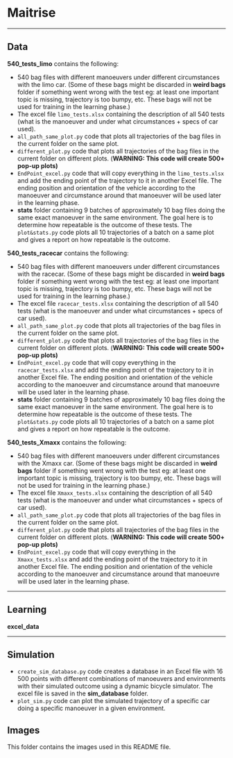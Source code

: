 # Maitrise
---
## Data

**540_tests_limo** contains the following:
- 540 bag files with different manoeuvers under different circumstances with the limo car. (Some of these bags might be discarded in **weird bags** folder if something went wrong with the test eg: at least one important topic is missing, trajectory is too bumpy, etc. These bags will not be used for training in the learning phase.)
- The excel file `limo_tests.xlsx` containing the description of all 540 tests (what is the manoeuver and under what circumstances + specs of car used).
- `all_path_same_plot.py` code that plots all trajectories of the bag files in the current folder on the same plot.
- `different_plot.py` code that plots all trajectories of the bag files in the current folder on different plots. (**WARNING: This code will create 500+ pop-up plots)**
- `EndPoint_excel.py` code that will copy everything in the `limo_tests.xlsx` and add the ending point of the trajectory to it in another Excel file. The ending position and orientation of the vehicle according to the manoeuver and circumstance around that manoeuver will be used later in the learning phase.
- **stats** folder containing 9 batches of approximately 10 bag files doing the same exact manoeuver in the same environment. The goal here is to determine how repeatable is the outcome of these tests. The `plot&stats.py` code plots all 10 trajectories of a batch on a same plot and gives a report on how repeatable is the outcome.

**540_tests_racecar** contains the following:
- 540 bag files with different manoeuvers under different circumstances with the racecar. (Some of these bags might be discarded in **weird bags** folder if something went wrong with the test eg: at least one important topic is missing, trajectory is too bumpy, etc. These bags will not be used for training in the learning phase.)
- The excel file `racecar_tests.xlsx` containing the description of all 540 tests (what is the manoeuver and under what circumstances + specs of car used).
- `all_path_same_plot.py` code that plots all trajectories of the bag files in the current folder on the same plot.
- `different_plot.py` code that plots all trajectories of the bag files in the current folder on different plots. (**WARNING: This code will create 500+ pop-up plots)**
- `EndPoint_excel.py` code that will copy everything in the `racecar_tests.xlsx` and add the ending point of the trajectory to it in another Excel file. The ending position and orientation of the vehicle according to the manoeuver and circumstance around that manoeuvre will be used later in the learning phase.
- **stats** folder containing 9 batches of approximately 10 bag files doing the same exact manoeuver in the same environment. The goal here is to determine how repeatable is the outcome of these tests. The `plot&stats.py` code plots all 10 trajectories of a batch on a same plot and gives a report on how repeatable is the outcome.

**540_tests_Xmaxx** contains the following:
- 540 bag files with different manoeuvers under different circumstances with the Xmaxx car. (Some of these bags might be discarded in **weird bags** folder if something went wrong with the test eg: at least one important topic is missing, trajectory is too bumpy, etc. These bags will not be used for training in the learning phase.)
- The excel file `Xmaxx_tests.xlsx` containing the description of all 540 tests (what is the manoeuver and under what circumstances + specs of car used).
- `all_path_same_plot.py` code that plots all trajectories of the bag files in the current folder on the same plot.
- `different_plot.py` code that plots all trajectories of the bag files in the current folder on different plots. (**WARNING: This code will create 500+ pop-up plots)**
- `EndPoint_excel.py` code that will copy everything in the `Xmaxx_tests.xlsx` and add the ending point of the trajectory to it in another Excel file. The ending position and orientation of the vehicle according to the manoeuver and circumstance around that manoeuvre will be used later in the learning phase.

---
## Learning

**excel_data**

---
## Simulation

- `create_sim_database.py` code creates a database in an Excel file with 16 500 points with different combinations of manoeuvers and environments with their simulated outcome using a dynamic bicycle simulator. The excel file is saved in the **sim_database** folder.
- `plot_sim.py` code can plot the simulated trajectory of a specific car doing a specific manoeuver in a given environment.

## Images

This folder contains the images used in this README file.
